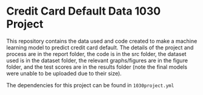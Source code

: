 # Credit Card Default Data 1030 Project
This repository contains the data used and code created to make a machine learning model to predict credit card default. The details of the project and process are in the report folder, the code is in the src folder, the dataset used is in the dataset folder, the relevant graphs/figures are in the figure folder, and the test scores are in the results folder (note the final models were unable to be uploaded due to their size).

The dependencies for this project can be found in `1030project.yml`
